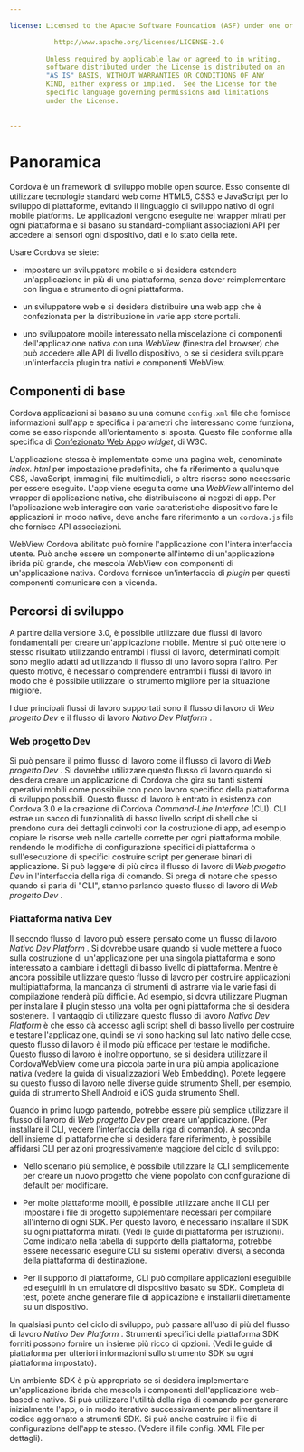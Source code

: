 ```yaml
---

license: Licensed to the Apache Software Foundation (ASF) under one or more contributor license agreements. See the NOTICE file distributed with this work for additional information regarding copyright ownership. The ASF licenses this file to you under the Apache License, Version 2.0 (the "License"); you may not use this file except in compliance with the License. You may obtain a copy of the License at

           http://www.apache.org/licenses/LICENSE-2.0
    
         Unless required by applicable law or agreed to in writing,
         software distributed under the License is distributed on an
         "AS IS" BASIS, WITHOUT WARRANTIES OR CONDITIONS OF ANY
         KIND, either express or implied.  See the License for the
         specific language governing permissions and limitations
         under the License.
    

---
```


# Panoramica

Cordova è un framework di sviluppo mobile open source. Esso consente di utilizzare tecnologie standard web come HTML5, CSS3 e JavaScript per lo sviluppo di piattaforme, evitando il linguaggio di sviluppo nativo di ogni mobile platforms. Le applicazioni vengono eseguite nel wrapper mirati per ogni piattaforma e si basano su standard-compliant associazioni API per accedere ai sensori ogni dispositivo, dati e lo stato della rete.

Usare Cordova se siete:

*   impostare un sviluppatore mobile e si desidera estendere un'applicazione in più di una piattaforma, senza dover reimplementare con lingua e strumento di ogni piattaforma.

*   un sviluppatore web e si desidera distribuire una web app che è confezionata per la distribuzione in varie app store portali.

*   uno sviluppatore mobile interessato nella miscelazione di componenti dell'applicazione nativa con una *WebView* (finestra del browser) che può accedere alle API di livello dispositivo, o se si desidera sviluppare un'interfaccia plugin tra nativi e componenti WebView.

## Componenti di base

Cordova applicazioni si basano su una comune `config.xml` file che fornisce informazioni sull'app e specifica i parametri che interessano come funziona, come se esso risponde all'orientamento si sposta. Questo file conforme alla specifica di [Confezionato Web App][1]o *widget*, di W3C.

 [1]: http://www.w3.org/TR/widgets/

L'applicazione stessa è implementato come una pagina web, denominato *index. html* per impostazione predefinita, che fa riferimento a qualunque CSS, JavaScript, immagini, file multimediali, o altre risorse sono necessarie per essere eseguito. L'app viene eseguita come una *WebView* all'interno del wrapper di applicazione nativa, che distribuiscono ai negozi di app. Per l'applicazione web interagire con varie caratteristiche dispositivo fare le applicazioni in modo native, deve anche fare riferimento a un `cordova.js` file che fornisce API associazioni.

WebView Cordova abilitato può fornire l'applicazione con l'intera interfaccia utente. Può anche essere un componente all'interno di un'applicazione ibrida più grande, che mescola WebView con componenti di un'applicazione nativa. Cordova fornisce un'interfaccia di *plugin* per questi componenti comunicare con a vicenda.

## Percorsi di sviluppo

A partire dalla versione 3.0, è possibile utilizzare due flussi di lavoro fondamentali per creare un'applicazione mobile. Mentre si può ottenere lo stesso risultato utilizzando entrambi i flussi di lavoro, determinati compiti sono meglio adatti ad utilizzando il flusso di uno lavoro sopra l'altro. Per questo motivo, è necessario comprendere entrambi i flussi di lavoro in modo che è possibile utilizzare lo strumento migliore per la situazione migliore.

I due principali flussi di lavoro supportati sono il flusso di lavoro di *Web progetto Dev* e il flusso di lavoro *Nativo Dev Platform* .

### Web progetto Dev

Si può pensare il primo flusso di lavoro come il flusso di lavoro di *Web progetto Dev* . Si dovrebbe utilizzare questo flusso di lavoro quando si desidera creare un'applicazione di Cordova che gira su tanti sistemi operativi mobili come possibile con poco lavoro specifico della piattaforma di sviluppo possibili. Questo flusso di lavoro è entrato in esistenza con Cordova 3.0 e la creazione di Cordova *Command-Line Interface* (CLI). CLI estrae un sacco di funzionalità di basso livello script di shell che si prendono cura dei dettagli coinvolti con la costruzione di app, ad esempio copiare le risorse web nelle cartelle corrette per ogni piattaforma mobile, rendendo le modifiche di configurazione specifici di piattaforma o sull'esecuzione di specifici costruire script per generare binari di applicazione. Si può leggere di più circa il flusso di lavoro di *Web progetto Dev* in l'interfaccia della riga di comando. Si prega di notare che spesso quando si parla di "CLI", stanno parlando questo flusso di lavoro di *Web progetto Dev* .

### Piattaforma nativa Dev

Il secondo flusso di lavoro può essere pensato come un flusso di lavoro *Nativo Dev Platform* . Si dovrebbe usare quando si vuole mettere a fuoco sulla costruzione di un'applicazione per una singola piattaforma e sono interessato a cambiare i dettagli di basso livello di piattaforma. Mentre è ancora possibile utilizzare questo flusso di lavoro per costruire applicazioni multipiattaforma, la mancanza di strumenti di astrarre via le varie fasi di compilazione renderà più difficile. Ad esempio, si dovrà utilizzare Plugman per installare il plugin stesso una volta per ogni piattaforma che si desidera sostenere. Il vantaggio di utilizzare questo flusso di lavoro *Nativo Dev Platform* è che esso dà accesso agli script shell di basso livello per costruire e testare l'applicazione, quindi se vi sono hacking sul lato nativo delle cose, questo flusso di lavoro è il modo più efficace per testare le modifiche. Questo flusso di lavoro è inoltre opportuno, se si desidera utilizzare il CordovaWebView come una piccola parte in una più ampia applicazione nativa (vedere la guida di visualizzazioni Web Embedding). Potete leggere su questo flusso di lavoro nelle diverse guide strumento Shell, per esempio, guida di strumento Shell Android e iOS guida strumento Shell.

Quando in primo luogo partendo, potrebbe essere più semplice utilizzare il flusso di lavoro di *Web progetto Dev* per creare un'applicazione. (Per installare il CLI, vedere l'interfaccia della riga di comando). A seconda dell'insieme di piattaforme che si desidera fare riferimento, è possibile affidarsi CLI per azioni progressivamente maggiore del ciclo di sviluppo:

*   Nello scenario più semplice, è possibile utilizzare la CLI semplicemente per creare un nuovo progetto che viene popolato con configurazione di default per modificare.

*   Per molte piattaforme mobili, è possibile utilizzare anche il CLI per impostare i file di progetto supplementare necessari per compilare all'interno di ogni SDK. Per questo lavoro, è necessario installare il SDK su ogni piattaforma mirati. (Vedi le guide di piattaforma per istruzioni). Come indicato nella tabella di supporto della piattaforma, potrebbe essere necessario eseguire CLI su sistemi operativi diversi, a seconda della piattaforma di destinazione.

*   Per il supporto di piattaforme, CLI può compilare applicazioni eseguibile ed eseguirli in un emulatore di dispositivo basato su SDK. Completa di test, potete anche generare file di applicazione e installarli direttamente su un dispositivo.

In qualsiasi punto del ciclo di sviluppo, può passare all'uso di più del flusso di lavoro *Nativo Dev Platform* . Strumenti specifici della piattaforma SDK forniti possono fornire un insieme più ricco di opzioni. (Vedi le guide di piattaforma per ulteriori informazioni sullo strumento SDK su ogni piattaforma impostato).

Un ambiente SDK è più appropriato se si desidera implementare un'applicazione ibrida che mescola i componenti dell'applicazione web-based e nativo. Si può utilizzare l'utilità della riga di comando per generare inizialmente l'app, o in modo iterativo successivamente per alimentare il codice aggiornato a strumenti SDK. Si può anche costruire il file di configurazione dell'app te stesso. (Vedere il file config. XML File per dettagli).